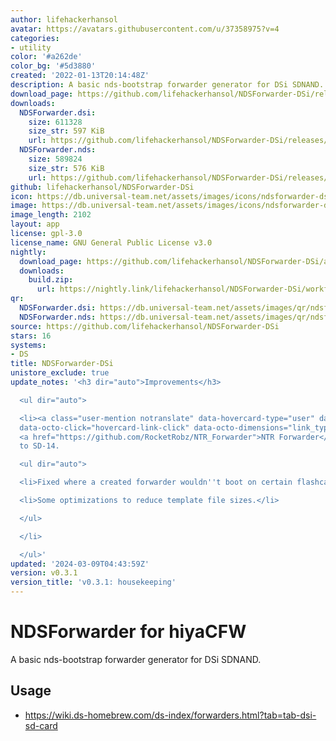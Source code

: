 ```yaml
---
author: lifehackerhansol
avatar: https://avatars.githubusercontent.com/u/37358975?v=4
categories:
- utility
color: '#a262de'
color_bg: '#5d3880'
created: '2022-01-13T20:14:48Z'
description: A basic nds-bootstrap forwarder generator for DSi SDNAND.
download_page: https://github.com/lifehackerhansol/NDSForwarder-DSi/releases
downloads:
  NDSForwarder.dsi:
    size: 611328
    size_str: 597 KiB
    url: https://github.com/lifehackerhansol/NDSForwarder-DSi/releases/download/v0.3.1/NDSForwarder.dsi
  NDSForwarder.nds:
    size: 589824
    size_str: 576 KiB
    url: https://github.com/lifehackerhansol/NDSForwarder-DSi/releases/download/v0.3.1/NDSForwarder.nds
github: lifehackerhansol/NDSForwarder-DSi
icon: https://db.universal-team.net/assets/images/icons/ndsforwarder-dsi.png
image: https://db.universal-team.net/assets/images/icons/ndsforwarder-dsi.png
image_length: 2102
layout: app
license: gpl-3.0
license_name: GNU General Public License v3.0
nightly:
  download_page: https://github.com/lifehackerhansol/NDSForwarder-DSi/actions
  downloads:
    build.zip:
      url: https://nightly.link/lifehackerhansol/NDSForwarder-DSi/workflows/nightly/master/build.zip
qr:
  NDSForwarder.dsi: https://db.universal-team.net/assets/images/qr/ndsforwarder-dsi.png
  NDSForwarder.nds: https://db.universal-team.net/assets/images/qr/ndsforwarder-nds.png
source: https://github.com/lifehackerhansol/NDSForwarder-DSi
stars: 16
systems:
- DS
title: NDSForwarder-DSi
unistore_exclude: true
update_notes: '<h3 dir="auto">Improvements</h3>

  <ul dir="auto">

  <li><a class="user-mention notranslate" data-hovercard-type="user" data-hovercard-url="/users/RocketRobz/hovercard"
  data-octo-click="hovercard-link-click" data-octo-dimensions="link_type:self" href="https://github.com/RocketRobz">@RocketRobz</a>:
  <a href="https://github.com/RocketRobz/NTR_Forwarder">NTR Forwarder</a> updated
  to SD-14.

  <ul dir="auto">

  <li>Fixed where a created forwarder wouldn''t boot on certain flashcard kernels.</li>

  <li>Some optimizations to reduce template file sizes.</li>

  </ul>

  </li>

  </ul>'
updated: '2024-03-09T04:43:59Z'
version: v0.3.1
version_title: 'v0.3.1: housekeeping'
---
```

# NDSForwarder for hiyaCFW
A basic nds-bootstrap forwarder generator for DSi SDNAND.

## Usage
- https://wiki.ds-homebrew.com/ds-index/forwarders.html?tab=tab-dsi-sd-card